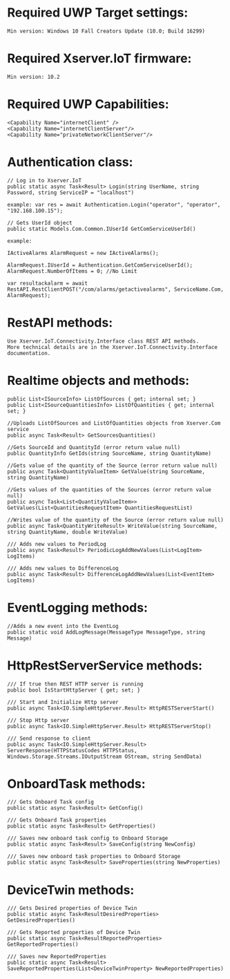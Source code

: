 # Required UWP Target settings:

    Min version: Windows 10 Fall Creators Update (10.0; Build 16299)

# Required Xserver.IoT firmware:

    Min version: 10.2

# Required UWP Capabilities:

    <Capability Name="internetClient" />
    <Capability Name="internetClientServer"/>
    <Capability Name="privateNetworkClientServer"/>

# Authentication class:

    // Log in to Xserver.IoT
    public static async Task<Result> Login(string UserName, string Password, string ServiceIP = "localhost")

    example: var res = await Authentication.Login("operator", "operator", "192.168.100.15");

    // Gets UserId object 
    public static Models.Com.Common.IUserId GetComServiceUserId()

    example:

    IActiveAlarms AlarmRequest = new IActiveAlarms();
        
    AlarmRequest.IUserId = Authentication.GetComServiceUserId();
    AlarmRequest.NumberOfItems = 0; //No Limit

    var resultackalarm = await RestAPI.RestClientPOST("/com/alarms/getactivealarms", ServiceName.Com, AlarmRequest);

# RestAPI methods:

    Use Xserver.IoT.Connectivity.Interface class REST API methods.
    More technical details are in the Xserver.IoT.Connectivity.Interface documentation.

# Realtime objects and methods:

    public List<ISourceInfo> ListOfSources { get; internal set; }
    public List<ISourceQuantitiesInfo> ListOfQuantities { get; internal set; }

    //Uploads ListOfSources and ListOfQuantities objects from Xserver.Com service
    public async Task<Result> GetSourcesQuantities()

    //Gets SourceId and QuantityId (error return value null)
    public QuantityInfo GetIds(string SourceName, string QuantityName)

    //Gets value of the quantity of the Source (error return value null)
    public async Task<QuantityValueItem> GetValue(string SourceName, string QuantityName)

    //Gets values of the quantities of the Sources (error return value null)
    public async Task<List<QuantityValueItem>> GetValues(List<QuantitiesRequestItem> QuantitiesRequestList)

    //Writes value of the quantity of the Source (error return value null)
    public async Task<QuantityWriteResult> WriteValue(string SourceName, string QuantityName, double WriteValue)

    /// Adds new values to PeriodLog
    public async Task<Result> PeriodicLogAddNewValues(List<LogItem> LogItems)

    /// Adds new values to DifferenceLog    
    public async Task<Result> DifferenceLogAddNewValues(List<EventItem> LogItems)

# EventLogging methods:

    //Adds a new event into the EventLog
    public static void AddLogMessage(MessageType MessageType, string Message)

# HttpRestServerService methods: 

    /// If true then REST HTTP server is running
    public bool IsStartHttpServer { get; set; }

    /// Start and Initialize Http server
    public async Task<IO.SimpleHttpServer.Result> HttpRESTServerStart()

    /// Stop Http server   
    public async Task<IO.SimpleHttpServer.Result> HttpRESTServerStop()

    /// Send response to client 
    public async Task<IO.SimpleHttpServer.Result> ServerResponse(HTTPStatusCodes HTTPStatus, Windows.Storage.Streams.IOutputStream OStream, string SendData)

# OnboardTask methods:

    /// Gets Onboard Task config    
    public static async Task<Result> GetConfig()
    
    /// Gets Onboard Task properties
    public static async Task<Result> GetProperties()
     
    /// Saves new onboard task config to Onboard Storage
    public static async Task<Result> SaveConfig(string NewConfig)
    
    /// Saves new onboard task properties to Onboard Storage
    public static async Task<Result> SaveProperties(string NewProperties)

# DeviceTwin methods:

    /// Gets Desired properties of Device Twin
    public static async Task<ResultDesiredProperties> GetDesiredProperties()
    
    /// Gets Reported properties of Device Twin
    public static async Task<ResultReportedProperties> GetReportedProperties()
    
    /// Saves new ReportedProperties
    public static async Task<Result> SaveReportedProperties(List<DeviceTwinProperty> NewReportedProperties)
    
